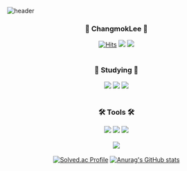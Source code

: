 ![header](https://capsule-render.vercel.app/api?type=waving&color=0:c31432,100:240b36&height=200&section=header&text=Welcome&fontSize=70&desc=changmok's%20github%20profile&fontAlign=50&fontAlignY=30&descAlign=50&descAlignY=50)
  
<div align=center>
  
### :star2: **ChangmokLee** :star2:
  
[![Hits](https://hits.seeyoufarm.com/api/count/incr/badge.svg?url=https%3A%2F%2Fgithub.com%2FChangmokLee&count_bg=%23000000&title_bg=%23000000&icon=github.svg&icon_color=%23FFFFFF&title=GitHub&edge_flat=false)](https://hits.seeyoufarm.com) <a href="https://changmoklee.github.io/"><img src="https://img.shields.io/badge/Blog-20C997?style=flat-square&logo=Blogger&logoColor=white"/></a>  <a href="mailto:mokcandy97@gmail.com"><img src="https://img.shields.io/badge/Gmail-EA4335?style=flat-square&logo=Gmail&logoColor=white"/></a><br/><br/>
### 📝 Studying 📝
<img src="https://img.shields.io/badge/C%23-239120?style=flat-square&logo=Sharp&logoColor=white"/> <img src="https://img.shields.io/badge/Python-3776AB?style=flat-square&logo=Python&logoColor=white"/> <img src="https://img.shields.io/badge/JavaScript-F7DF1E?style=flat-square&logo=JavaScript&logoColor=white"/><br/><br/>
### 🛠️ Tools 🛠️
<img src="https://img.shields.io/badge/VisualStudio-5C2D91?style=flat-square&logo=VisualStudio&logoColor=white"/> <img src="https://img.shields.io/badge/VisualStudioCode-007ACC?style=flat-square&logo=VisualStudioCode&logoColor=white"/> <img src="https://img.shields.io/badge/Eclipse-2C2255?style=flat-square&logo=EclipseIDE&logoColor=white"/><br/><br/><img src="https://img.shields.io/badge/Unity-222324?style=flat-square&logo=Unity&logoColor=white"/><br/><br/>
[![Solved.ac Profile](http://mazassumnida.wtf/api/v2/generate_badge?boj=mokcandy97)](https://solved.ac/mokcandy97/) 
[![Anurag's GitHub stats](https://github-readme-stats.vercel.app/api?username=ChangmokLee&count_private=true&show_icons=true&theme=dark)](https://github.com/anuraghazra/github-readme-stats)

  </div>
